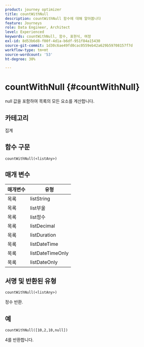 ```yaml
---
product: journey optimizer
title: countWithNull
description: countWithNull 함수에 대해 알아봅니다
feature: Journeys
role: Data Engineer, Architect
level: Experienced
keywords: countWithNull, 함수, 표현식, 여정
exl-id: 8d53b6d8-f00f-4d1a-b6df-951f84a15430
source-git-commit: 1d30c6ae49fd0cac0559eb42a629b59708157f7d
workflow-type: tm+mt
source-wordcount: '53'
ht-degree: 30%

---
```


# countWithNull {#countWithNull}

null 값을 포함하여 목록의 모든 요소를 계산합니다.

## 카테고리

집계

## 함수 구문

`countWithNull(<listAny>)`

## 매개 변수

| 매개변수 | 유형 |
|-----------|------------------|
| 목록 | listString |
| 목록 | list부울 |
| 목록 | list정수 |
| 목록 | listDecimal |
| 목록 | listDuration |
| 목록 | listDateTime |
| 목록 | listDateTimeOnly |
| 목록 | listDateOnly |

## 서명 및 반환된 유형

`countWithNull(<listAny>)`

정수 반환.

## 예

`countWithNull([10,2,10,null])`

4를 반환합니다.
